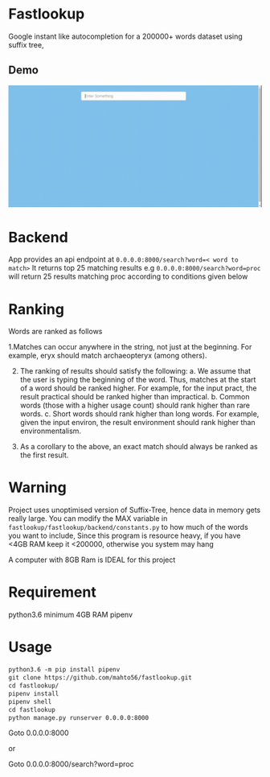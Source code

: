 # Fastlookup
Google instant like autocompletion for a 200000+ words dataset using suffix tree,

## Demo
[![Preview](fatlookup.gif)](http://159.65.77.177)


# Backend
App provides an api endpoint at 
```0.0.0.0:8000/search?word=< word to match>```
It returns top 25 matching results
e.g
```0.0.0.0:8000/search?word=proc``` will return 25 results matching proc according to conditions given below

# Ranking
Words are ranked as follows

1.Matches can occur anywhere in the string, not just at the beginning. For example, eryx
should match archaeopteryx (among others).

2. The ranking of results should satisfy the following:
	a. We assume that the user is typing the beginning of the word. Thus, matches at the start of a word should be ranked higher. 
	   For example, for the input pract, the result practical should be ranked higher than impractical.
	b. Common words (those with a higher usage count) should rank higher than rare
		words.
	c. Short words should rank higher than long words. For example, given the input environ, the result environment should rank higher than environmentalism.

3. As a corollary to the above, an exact match should always be ranked as the
first result.

# Warning

Project uses unoptimised version of Suffix-Tree, hence data in memory gets really large. You can modify the MAX variable in ```fastlookup/fastlookup/backend/constants.py``` to how much of the words you want to include,
Since this program is resource heavy, if you have <4GB RAM keep it <200000, otherwise you system may hang

A computer with 8GB Ram is IDEAL for this project

# Requirement

python3.6
minimum 4GB RAM
pipenv

# Usage
```
python3.6 -m pip install pipenv
git clone https://github.com/mahto56/fastlookup.git
cd fastlookup/
pipenv install
pipenv shell
cd fastlookup
python manage.py runserver 0.0.0.0:8000
```
Goto 0.0.0.0:8000

or

Goto 0.0.0.0:8000/search?word=proc
